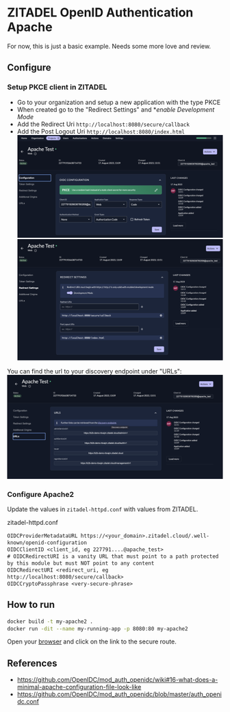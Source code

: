 # ZITADEL OpenID Authentication Apache

For now, this is just a basic example. Needs some more love and review.

## Configure

### Setup PKCE client in ZITADEL

- Go to your organization and setup a new application with the type PKCE
- When created go to the "Redirect Settings" and **enable Development Mode*
- Add the Redirect Uri `http://localhost:8080/secure/callback`
- Add the Post Logout Uri `http://localhost:8080/index.html`
![Configuration](/img/configuration.png)
![Redirect Settings](/img/redirect_settings.png)

You can find the url to your discovery endpoint under "URLs":
![Discovery Endpoint](/img/urls.png)

### Configure Apache2

Update the values in `zitadel-httpd.conf` with values from ZITADEL.

zitadel-httpd.conf
```
OIDCProviderMetadataURL https://<your_domain>.zitadel.cloud/.well-known/openid-configuration
OIDCClientID <client_id, eg 227791....@apache_test>
# OIDCRedirectURI is a vanity URL that must point to a path protected by this module but must NOT point to any content
OIDCRedirectURI <redirect_uri, eg http://localhost:8080/secure/callback>
OIDCCryptoPassphrase <very-secure-phrase>
```

## How to run

```bash
docker build -t my-apache2 .
docker run -dit --name my-running-app -p 8080:80 my-apache2
``````

Open your [browser](http://localhost:8080) and click on the link to the secure route.

## References

- https://github.com/OpenIDC/mod_auth_openidc/wiki#16-what-does-a-minimal-apache-configuration-file-look-like
- https://github.com/OpenIDC/mod_auth_openidc/blob/master/auth_openidc.conf